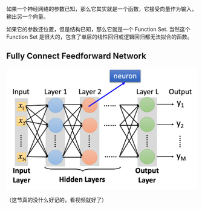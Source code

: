 如果一个神经网络的参数已知，那么它其实就是一个函数，它接受向量作为输入，输出另一个向量。

如果它的参数还位置，但是结构已知，那么它就是一个 Function Set. 当然这个 Function Set 是很大的，包含了单层的线性回归或逻辑回归都无法拟合的函数。

## Fully Connect Feedforward Network

<img src="P12-Brief_Introduction_of_DL.assets/image-20210408104059290.webp" alt="image-20210408104059290" style="zoom:50%;" />



（这节真的没什么好记的，看视频就好了）

